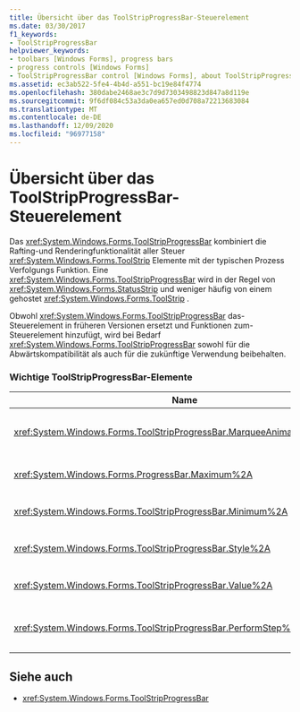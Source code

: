 ```yaml
---
title: Übersicht über das ToolStripProgressBar-Steuerelement
ms.date: 03/30/2017
f1_keywords:
- ToolStripProgressBar
helpviewer_keywords:
- toolbars [Windows Forms], progress bars
- progress controls [Windows Forms]
- ToolStripProgressBar control [Windows Forms], about ToolStripProgressBar control
ms.assetid: ec3ab522-5fe4-4b4d-a551-bc19e84f4774
ms.openlocfilehash: 380dabe2468ae3c7d9d7303498823d847a8d119e
ms.sourcegitcommit: 9f6df084c53a3da0ea657ed0d708a72213683084
ms.translationtype: MT
ms.contentlocale: de-DE
ms.lasthandoff: 12/09/2020
ms.locfileid: "96977158"
---
```

# <a name="toolstripprogressbar-control-overview"></a>Übersicht über das ToolStripProgressBar-Steuerelement
Das <xref:System.Windows.Forms.ToolStripProgressBar> kombiniert die Rafting-und Renderingfunktionalität aller Steuer <xref:System.Windows.Forms.ToolStrip> Elemente mit der typischen Prozess Verfolgungs Funktion. Eine <xref:System.Windows.Forms.ToolStripProgressBar> wird in der Regel von <xref:System.Windows.Forms.StatusStrip> und weniger häufig von einem gehostet <xref:System.Windows.Forms.ToolStrip> .  
  
 Obwohl <xref:System.Windows.Forms.ToolStripProgressBar> das-Steuerelement in früheren Versionen ersetzt und Funktionen zum-Steuerelement hinzufügt, wird bei Bedarf <xref:System.Windows.Forms.ToolStripProgressBar> sowohl für die Abwärtskompatibilität als auch für die zukünftige Verwendung beibehalten.  
  
### <a name="important-toolstripprogressbar-members"></a>Wichtige ToolStripProgressBar-Elemente  
  
|Name|BESCHREIBUNG|  
|----------|-----------------|  
|<xref:System.Windows.Forms.ToolStripProgressBar.MarqueeAnimationSpeed%2A>|Ruft einen Wert ab, der die Verzögerung zwischen den Aktualisierungen der <xref:System.Windows.Forms.ProgressBarStyle.Marquee>-Anzeige in Millisekunden darstellt, oder legt diesen fest.|  
|<xref:System.Windows.Forms.ProgressBar.Maximum%2A>|Ruft die Obergrenze des für diese <xref:System.Windows.Forms.ToolStripProgressBar> definierten Bereichs ab oder legt diese fest.|  
|<xref:System.Windows.Forms.ToolStripProgressBar.Minimum%2A>|Ruft die Untergrenze des für die <xref:System.Windows.Forms.ToolStripProgressBar> definierten Bereichs ab oder legt diese fest.|  
|<xref:System.Windows.Forms.ToolStripProgressBar.Style%2A>|Ruft den Stil ab, mit dem der <xref:System.Windows.Forms.ToolStripProgressBar> Fortschritt eines Vorgangs angezeigt wird, oder legt diesen fest.|  
|<xref:System.Windows.Forms.ToolStripProgressBar.Value%2A>|Ruft den aktuellen Wert der <xref:System.Windows.Forms.ToolStripProgressBar> ab oder legt diesen fest.|  
|<xref:System.Windows.Forms.ToolStripProgressBar.PerformStep%2A>|Erhöht die aktuelle Position der Statusanzeige um den Betrag der <xref:System.Windows.Forms.ToolStripProgressBar.Step%2A>-Eigenschaft.|  
  
## <a name="see-also"></a>Siehe auch

- <xref:System.Windows.Forms.ToolStripProgressBar>
